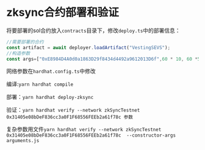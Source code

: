 # zksync合约部署和验证
将要部署的sol合约放入`contracts`目录下，修改`deploy.ts`中的部署信息：
```js
//需要部署的合约
const artifact = await deployer.loadArtifact("VestingSEVS");
//构造参数
const args=["0xE8984D4A0d0a1863D29f8434d4492a9612013D6f",60 * 10, 60 *5]
```

网络参数在`hardhat.config.ts`中修改

编译:`yarn hardhat compile`

部署：`yarn hardhat deploy-zksync`

验证：`yarn hardhat verify --network zkSyncTestnet 0x31405e08bDeF836cc3a0F1F68556FEEb2a61f78c 参数`

复杂参数用文件`yarn hardhat verify --network zkSyncTestnet 0x31405e08bDeF836cc3a0F1F68556FEEb2a61f78c  --constructor-args arguments.js`
